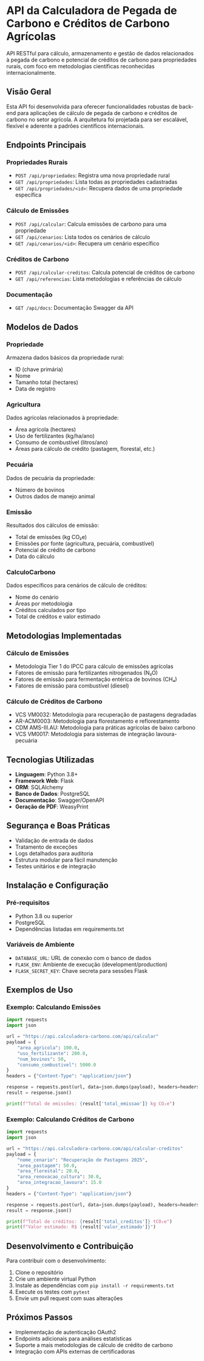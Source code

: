 # API da Calculadora de Pegada de Carbono e Créditos de Carbono Agrícolas

API RESTful para cálculo, armazenamento e gestão de dados relacionados à pegada de carbono e potencial de créditos de carbono para propriedades rurais, com foco em metodologias científicas reconhecidas internacionalmente.

## Visão Geral

Esta API foi desenvolvida para oferecer funcionalidades robustas de back-end para aplicações de cálculo de pegada de carbono e créditos de carbono no setor agrícola. A arquitetura foi projetada para ser escalável, flexível e aderente a padrões científicos internacionais.

## Endpoints Principais

### Propriedades Rurais
- `POST /api/propriedades`: Registra uma nova propriedade rural
- `GET /api/propriedades`: Lista todas as propriedades cadastradas
- `GET /api/propriedades/<id>`: Recupera dados de uma propriedade específica

### Cálculo de Emissões
- `POST /api/calcular`: Calcula emissões de carbono para uma propriedade
- `GET /api/cenarios`: Lista todos os cenários de cálculo
- `GET /api/cenarios/<id>`: Recupera um cenário específico

### Créditos de Carbono
- `POST /api/calcular-creditos`: Calcula potencial de créditos de carbono
- `GET /api/referencias`: Lista metodologias e referências de cálculo

### Documentação
- `GET /api/docs`: Documentação Swagger da API

## Modelos de Dados

### Propriedade
Armazena dados básicos da propriedade rural:
- ID (chave primária)
- Nome
- Tamanho total (hectares)
- Data de registro

### Agricultura
Dados agrícolas relacionados à propriedade:
- Área agrícola (hectares)
- Uso de fertilizantes (kg/ha/ano)
- Consumo de combustível (litros/ano)
- Áreas para cálculo de crédito (pastagem, florestal, etc.)

### Pecuária
Dados de pecuária da propriedade:
- Número de bovinos
- Outros dados de manejo animal

### Emissão
Resultados dos cálculos de emissão:
- Total de emissões (kg CO₂e)
- Emissões por fonte (agricultura, pecuária, combustível)
- Potencial de crédito de carbono
- Data do cálculo

### CalculoCarbono
Dados específicos para cenários de cálculo de créditos:
- Nome do cenário
- Áreas por metodologia
- Créditos calculados por tipo
- Total de créditos e valor estimado

## Metodologias Implementadas

### Cálculo de Emissões
- Metodologia Tier 1 do IPCC para cálculo de emissões agrícolas
- Fatores de emissão para fertilizantes nitrogenados (N₂O)
- Fatores de emissão para fermentação entérica de bovinos (CH₄)
- Fatores de emissão para combustível (diesel)

### Cálculo de Créditos de Carbono
- VCS VM0032: Metodologia para recuperação de pastagens degradadas
- AR-ACM0003: Metodologia para florestamento e reflorestamento
- CDM AMS-III.AU: Metodologia para práticas agrícolas de baixo carbono
- VCS VM0017: Metodologia para sistemas de integração lavoura-pecuária

## Tecnologias Utilizadas

- **Linguagem**: Python 3.8+
- **Framework Web**: Flask
- **ORM**: SQLAlchemy
- **Banco de Dados**: PostgreSQL
- **Documentação**: Swagger/OpenAPI
- **Geração de PDF**: WeasyPrint

## Segurança e Boas Práticas

- Validação de entrada de dados
- Tratamento de exceções
- Logs detalhados para auditoria
- Estrutura modular para fácil manutenção
- Testes unitários e de integração

## Instalação e Configuração

### Pré-requisitos
- Python 3.8 ou superior
- PostgreSQL
- Dependências listadas em requirements.txt

### Variáveis de Ambiente
- `DATABASE_URL`: URL de conexão com o banco de dados
- `FLASK_ENV`: Ambiente de execução (development/production)
- `FLASK_SECRET_KEY`: Chave secreta para sessões Flask

## Exemplos de Uso

### Exemplo: Calculando Emissões

```python
import requests
import json

url = "https://api.calculadora-carbono.com/api/calcular"
payload = {
    "area_agricola": 100.0,
    "uso_fertilizante": 200.0,
    "num_bovinos": 50,
    "consumo_combustivel": 5000.0
}
headers = {"Content-Type": "application/json"}

response = requests.post(url, data=json.dumps(payload), headers=headers)
result = response.json()

print(f"Total de emissões: {result['total_emissao']} kg CO₂e")
```

### Exemplo: Calculando Créditos de Carbono

```python
import requests
import json

url = "https://api.calculadora-carbono.com/api/calcular-creditos"
payload = {
    "nome_cenario": "Recuperação de Pastagens 2025",
    "area_pastagem": 50.0,
    "area_florestal": 20.0,
    "area_renovacao_cultura": 30.0,
    "area_integracao_lavoura": 15.0
}
headers = {"Content-Type": "application/json"}

response = requests.post(url, data=json.dumps(payload), headers=headers)
result = response.json()

print(f"Total de créditos: {result['total_creditos']} tCO₂e")
print(f"Valor estimado: R$ {result['valor_estimado']}")
```

## Desenvolvimento e Contribuição

Para contribuir com o desenvolvimento:

1. Clone o repositório
2. Crie um ambiente virtual Python
3. Instale as dependências com `pip install -r requirements.txt`
4. Execute os testes com `pytest`
5. Envie um pull request com suas alterações

## Próximos Passos

- Implementação de autenticação OAuth2
- Endpoints adicionais para análises estatísticas
- Suporte a mais metodologias de cálculo de crédito de carbono
- Integração com APIs externas de certificadoras